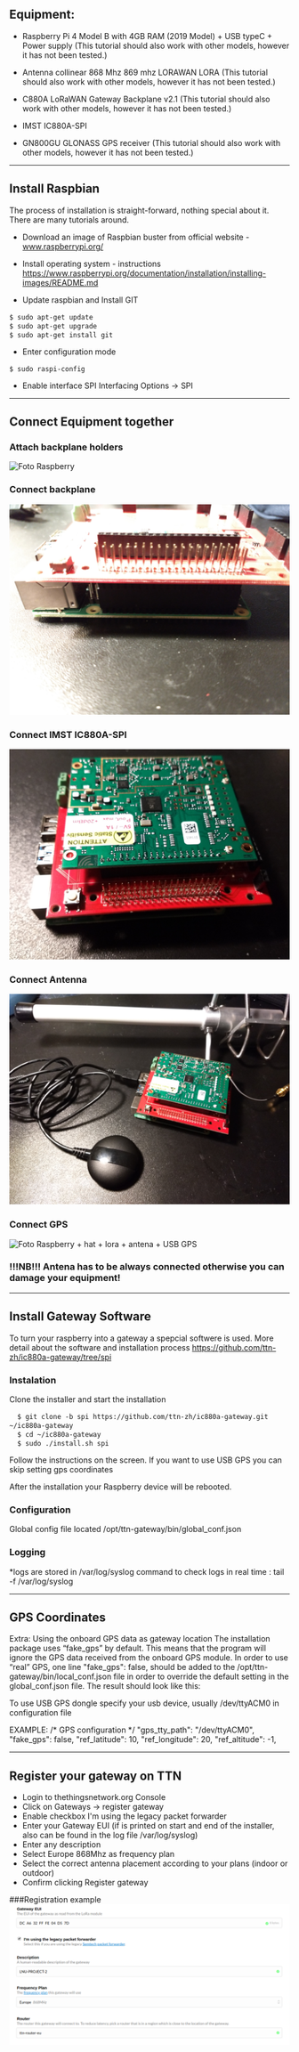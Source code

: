 ## Equipment: 

* Raspberry Pi 4 Model B with 4GB RAM (2019 Model) + USB typeC + Power supply
(This tutorial should also work with other models, however it has not been tested.)

* Antenna collinear 868 Mhz 869 mhz LORAWAN LORA
(This tutorial should also work with other models, however it has not been tested.)

* C880A LoRaWAN Gateway Backplane v2.1
(This tutorial should also work with other models, however it has not been tested.)

* IMST IC880A-SPI 

* GN800GU GLONASS GPS receiver 
(This tutorial should also work with other models, however it has not been tested.)

***

## Install Raspbian
The process of installation is straight-forward, nothing special about it. There are many tutorials around.
 
* Download an image of Raspbian buster from official website - www.raspberrypi.org/

* Install operating system - instructions https://www.raspberrypi.org/documentation/installation/installing-images/README.md

* Update raspbian and Install GIT 

```console
$ sudo apt-get update
$ sudo apt-get upgrade
$ sudo apt-get install git
```
* Enter configuration mode
```console
$ sudo raspi-config
```
* Enable interface SPI
Interfacing Options -> SPI

***

## Connect Equipment together
### Attach backplane holders
![Foto Raspberry](img/raspi.jpg)

### Connect backplane
![Foto Rapberry + hat](img/raspiAndHat.jpg)

### Connect  IMST IC880A-SPI 
![Foto Raspberry + hat + lora](img/raspiAndHatAndLoRa.jpg)

### Connect Antenna
![Foto Raspberry + hat + lora + antenna](img/gatewayAndGPS.jpg)

### Connect GPS
![Foto Raspberry + hat + lora + antena + USB GPS](img/gatewayAndAntena.jpg)

### !!!NB!!! Antena has to be always connected otherwise you can damage your equipment!

***

## Install Gateway Software

To turn your raspberry into a gateway a spepcial softwere is used. More detail about the software and installation process https://github.com/ttn-zh/ic880a-gateway/tree/spi

### Instalation
Clone the installer and start the installation

```console
  $ git clone -b spi https://github.com/ttn-zh/ic880a-gateway.git ~/ic880a-gateway
  $ cd ~/ic880a-gateway
  $ sudo ./install.sh spi
```

Follow the instructions on the screen. If you want to use USB GPS you can skip setting gps coordinates

After the installation your Raspberry device will be rebooted.

### Configuration

Global config file located /opt/ttn-gateway/bin/global_conf.json


### Logging

*logs are stored in /var/log/syslog
command to check logs in real time : tail -f /var/log/syslog

***

## GPS Coordinates
Extra: Using the onboard GPS data as gateway location
The installation package uses “fake_gps” by default. This means that the program will ignore the GPS data received from the onboard GPS module. In order to use “real” GPS, one line  "fake_gps": false,  should be added to the /opt/ttn-gateway/bin/local_conf.json file in order to override the default setting in the global_conf.json file. The result should look like this:

To use USB GPS dongle specify your usb device, usually /dev/ttyACM0 in configuration file

EXAMPLE: 
/* GPS configuration */
        "gps_tty_path": "/dev/ttyACM0",
        "fake_gps": false,
        "ref_latitude": 10,
        "ref_longitude": 20,
        "ref_altitude": -1,

***

## Register your gateway on TTN

* Login to thethingsnetwork.org Console
* Click on Gateways -> register gateway
* Enable checkbox I'm using the legacy packet forwarder
* Enter your Gateway EUI (if is printed on start and end of the installer, also can be found in the log file /var/log/syslog)
* Enter any description
* Select Europe 868Mhz as frequency plan
* Select the correct antenna placement according to your plans (indoor or outdoor)
* Confirm clicking Register gateway

###Registration example
![Registration example](img/RegistrationExample.png)


